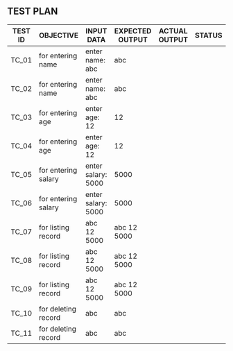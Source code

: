 
## TEST PLAN

| TEST ID  |        OBJECTIVE      | INPUT DATA        | EXPECTED OUTPUT  | ACTUAL OUTPUT  | STATUS |
|----------|-----------------------|-------------------|------------------|----------------|--------|
|   TC_01  |   for entering name   | enter name: abc   |   abc            |                |        |        |
|   TC_02  |   for entering name   | enter name: abc   |   abc            |                |        |     
|   TC_03  |   for entering age    | enter age: 12     |   12             |                |        |     
|   TC_04  |   for entering age    | enter age: 12     |   12             |                |        |     
|   TC_05  |   for entering salary | enter salary: 5000|   5000           |                |        |     
|   TC_06  |   for entering salary | enter salary: 5000|   5000           |                |        |     
|   TC_07  |   for listing record  | abc 12 5000       |  abc 12 5000     |                |        |     
|   TC_08  |   for listing record  | abc 12 5000       |  abc 12 5000     |                |        |  
|   TC_09  |   for listing record  | abc 12 5000       |  abc 12 5000     |                |        |  
|   TC_10  |   for deleting record | abc               |  abc             |                |        |  
|   TC_11  |   for deleting record | abc               |  abc             |                |        | 
